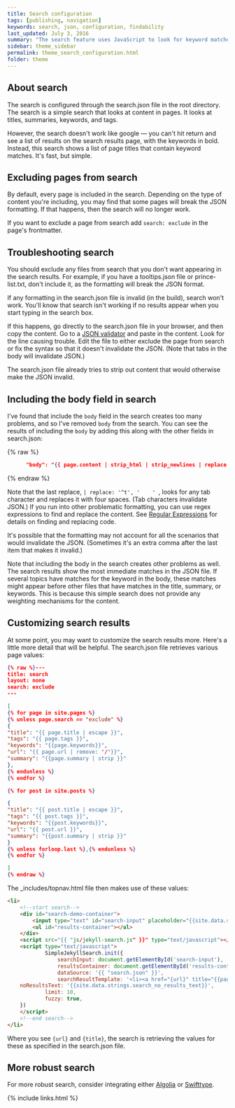```yaml
---
title: Search configuration
tags: [publishing, navigation]
keywords: search, json, configuration, findability
last_updated: July 3, 2016
summary: "The search feature uses JavaScript to look for keyword matches in a JSON file. The results show instant matches, but it doesn't provide a search results page like Google. Also, sometimes invalid formatting can break the JSON file."
sidebar: theme_sidebar
permalink: theme_search_configuration.html
folder: theme
---
```


## About search
The search is configured through the search.json file in the root directory. The search is a simple search that looks at content in pages. It looks at titles, summaries, keywords, and tags.

However, the search doesn't work like google &mdash; you can't hit return and see a list of results on the search results page, with the keywords in bold. Instead, this search shows a list of page titles that contain keyword matches. It's fast, but simple.

## Excluding pages from search

By default, every page is included in the search. Depending on the type of content you're including, you may find that some pages will break the JSON formatting. If that happens, then the search will no longer work.

If you want to exclude a page from search add `search: exclude` in the page's frontmatter.

## Troubleshooting search

You should exclude any files from search that you don't want appearing in the search results. For example, if you have a tooltips.json file or prince-list.txt, don't include it, as the formatting will break the JSON format.

If any formatting in the search.json file is invalid (in the build), search won't work. You'll know that search isn't working if no results appear when you start typing in the search box.

If this happens, go directly to the search.json file in your browser, and then copy the content. Go to a [JSON validator](http://jsonlint.com/) and paste in the content. Look for the line causing trouble. Edit the file to either exclude the page from search or fix the syntax so that it doesn't invalidate the JSON. (Note that tabs in the body will invalidate JSON.)

The search.json file already tries to strip out content that would otherwise make the JSON invalid.

## Including the body field in search
I've found that include the `body` field in the search creates too many problems, and so I've removed `body` from the search. You can see the results of including the `body` by adding this along with the other fields in search.json:

{% raw %}
```json
      "body": "{{ page.content | strip_html | strip_newlines | replace: '\', '\\\\' | replace: '"', '\\"' | replace: '	', '    '  }}",
```
{% endraw %}

Note that the last replace, `| replace: '^t', '    ' `, looks for any tab character and replaces it with four spaces. (Tab characters invalidate JSON.) If you run into other problematic formatting, you can use regex expressions to find and replace the content. See [Regular Expressions](http://www.ultraedit.com/support/tutorials_power_tips/ultraedit/regular_expressions.html) for details on finding and replacing code.

It's possible that the formatting may not account for all the scenarios that would invalidate the JSON. (Sometimes it's an extra comma after the last item that makes it invalid.)

Note that including the body in the search creates other problems as well. The search results show the most immediate matches in the JSON file. If several topics have matches for the keyword in the body, these matches might appear before other files that have matches in the title, summary, or keywords. This is because this simple search does not provide any weighting mechanisms for the content.

## Customizing search results

At some point, you may want to customize the search results more. Here's a little more detail that will be helpful. The search.json file retrieves various page values:

```json
{% raw %}---
title: search
layout: none
search: exclude
---

[
{% for page in site.pages %}
{% unless page.search == "exclude" %}
{
"title": "{{ page.title | escape }}",
"tags": "{{ page.tags }}",
"keywords": "{{page.keywords}}",
"url": "{{ page.url | remove: "/"}}",
"summary": "{{page.summary | strip }}"
},
{% endunless %}
{% endfor %}

{% for post in site.posts %}

{
"title": "{{ post.title | escape }}",
"tags": "{{ post.tags }}",
"keywords": "{{post.keywords}}",
"url": "{{ post.url }}",
"summary": "{{post.summary | strip }}"
}
{% unless forloop.last %},{% endunless %}
{% endfor %}

]
{% endraw %}
```

The \_includes/topnav.html file then makes use of these values:

```html
<li>
    <!--start search-->
    <div id="search-demo-container">
        <input type="text" id="search-input" placeholder="{{site.data.strings.search_placeholder_text}}">
        <ul id="results-container"></ul>
    </div>
    <script src="{{ "js/jekyll-search.js" }}" type="text/javascript"></script>
    <script type="text/javascript">
            SimpleJekyllSearch.init({
                searchInput: document.getElementById('search-input'),
                resultsContainer: document.getElementById('results-container'),
                dataSource: '{{ "search.json" }}',
                searchResultTemplate: '<li><a href="{url}" title="{{page.title | replace: "'", "\"}}">{title}</a></li>',
    noResultsText: '{{site.data.strings.search_no_results_text}}',
            limit: 10,
            fuzzy: true,
    })
    </script>
    <!--end search-->
</li>
```

Where you see `{url}` and `{title}`, the search is retrieving the values for these as specified in the search.json file.

## More robust search

For more robust search, consider integrating either [Algolia](http://algolia.com) or [Swifttype](http://swiftype.com).

{% include links.html %}
